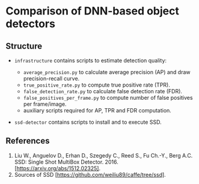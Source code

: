 # Comparison of DNN-based object detectors

## Structure

- `infrastructure` contains scripts to estimate detection quality:

  - `average_precision.py` to calculate average precision (AP)
    and draw precision-recall curve.
  - `true_positive_rate.py` to compute true positive rate (TPR).
  - `false_detection_rate.py` to calculate false detection rate (FDR).
  - `false_positives_per_frame.py` to compute number of false
    positives per frame/image.
  - auxiliary scripts required for AP, TPR and FDR computation.

- `ssd-detector` contains scripts to install and to execute SSD.

## References

1. Liu W., Anguelov D., Erhan D., Szegedy C., Reed S., Fu Ch.-Y., Berg A.C. SSD: Single Shot MultiBox Detector. 2016. [https://arxiv.org/abs/1512.02325].
1. Sources of SSD [https://github.com/weiliu89/caffe/tree/ssd].

